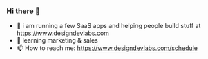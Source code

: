 ### Hi there 👋

- 🏃 i am running a few SaaS apps and helping people build stuff at https://www.designdevlabs.com
- 🤔 learning marketing & sales
- 📫 How to reach me: https://www.designdevlabs.com/schedule
